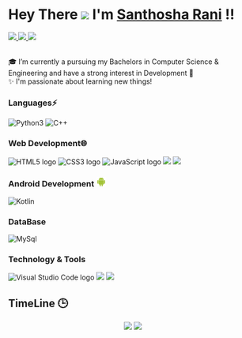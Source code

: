 #  Hey There <img src="https://github.com/TheDudeThatCode/TheDudeThatCode/blob/master/Assets/Hi.gif" width="29px"> I'm [Santhosha Rani](https://www.linkedin.com/in/santhosha-rani-tummala-16389a1a5) !!

<a href="https://www.linkedin.com/in/santhosha-rani-tummala-16389a1a5">
  <img src="https://custom-icon-badges.herokuapp.com/badge/LinkedIn-282C34?logo=linkedin" /> 
 </a> 
<a href="mailto:ranitummala230@gmail.com">
  <img src="https://custom-icon-badges.herokuapp.com/badge/GMAIL-282C34?logo=gmail"   />
</a>
<a href="https://www.hackerrank.com/ranitummala230?hr_r=1">
  <img src="https://custom-icon-badges.herokuapp.com/badge/HackerRank-282C34?logo=hackerrank" />
 </a>
<br> <br>

🎓 I’m currently a pursuing my Bachelors in Computer Science & Engineering and have a strong interest in Development 💙 <br />
✨ I'm passionate about learning new things!

### Languages⚡
<img src="https://custom-icon-badges.herokuapp.com/badge/Python3-282C34?logo=python-original" alt="Python3" height="25"/> <img src="https://custom-icon-badges.herokuapp.com/badge/C++-282C34?logo=cplusplus-original" alt="C++" height="25"/>


### Web Development🌐   
<img src="https://img.shields.io/badge/HTML5-282C34?logo=html5&logoColor=E34F26" alt="HTML5 logo" title="HTML5" height="25" /> <img src="https://img.shields.io/badge/CSS3-282C34?logo=css3&logoColor=1572B6" alt="CSS3 logo" title="CSS3" height="25" /> <img src="https://img.shields.io/badge/JavaScript-282C34?logo=javascript&logoColor=F7DF1E" alt="JavaScript logo" title="JavaScript" height="25" /> <img src="https://custom-icon-badges.herokuapp.com/badge/BootStrap-282C34?logo=bootstrap-plain" height="25" />
<img src="https://custom-icon-badges.herokuapp.com/badge/PHP-282C34?logo=php" height="25" />

### Android Development <img src="https://raw.githubusercontent.com/devicons/devicon/master/icons/android/android-original.svg" width="20" height="20"/>
<img src="https://custom-icon-badges.herokuapp.com/badge/KOTLIN-282C34?logo=kotlin-original" alt="Kotlin" heigth="25"/>


### DataBase
<img src="https://custom-icon-badges.herokuapp.com/badge/MYSQL-282C34?logo=mysql" alt="MySql" height="25"/>

### Technology & Tools
  <img src="https://img.shields.io/badge/VS%20Code-282C34?logo=visual-studio-code&logoColor=007ACC" alt="Visual Studio Code logo" title="Visual Studio Code" height="25"/> <img src="https://custom-icon-badges.herokuapp.com/badge/REDHAT-282C34?logo=redhat-original" height="25"/> <img src="https://custom-icon-badges.herokuapp.com/badge/Android%20Studio-282C34?logo=studio-icon-preview" height="25"/>

## TimeLine 🕒    
<p align="center">
	<img width="48%" src="https://bad-apple-github-readme.vercel.app/api?show_bg=1&username=santhosharani&show_icons=true" />
  <img width="48%" src="https://github-readme-streak-stats.herokuapp.com/?user=santhosharani&theme=ayu-light" />
</p>
